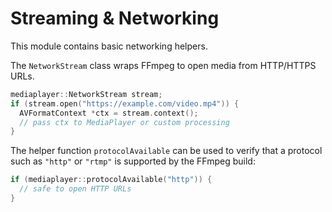 # Streaming & Networking

This module contains basic networking helpers.

The `NetworkStream` class wraps FFmpeg to open media from HTTP/HTTPS URLs.

```cpp
mediaplayer::NetworkStream stream;
if (stream.open("https://example.com/video.mp4")) {
  AVFormatContext *ctx = stream.context();
  // pass ctx to MediaPlayer or custom processing
}
```

The helper function `protocolAvailable` can be used to verify that a protocol
such as `"http"` or `"rtmp"` is supported by the FFmpeg build:

```cpp
if (mediaplayer::protocolAvailable("http")) {
  // safe to open HTTP URLs
}
```
